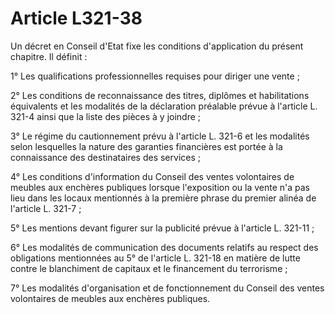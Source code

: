 # Article L321-38

Un décret en Conseil d'Etat fixe les conditions d'application du présent chapitre. Il définit :

1° Les qualifications professionnelles requises pour diriger une vente ;

2° Les conditions de reconnaissance des titres, diplômes et habilitations équivalents et les modalités de la déclaration préalable prévue à l'article L. 321-4 ainsi que la liste des pièces à y joindre ;

3° Le régime du cautionnement prévu à l'article L. 321-6 et les modalités selon lesquelles la nature des garanties financières est portée à la connaissance des destinataires des services ;

4° Les conditions d'information du Conseil des ventes volontaires de meubles aux enchères publiques lorsque l'exposition ou la vente n'a pas lieu dans les locaux mentionnés à la première phrase du premier alinéa de l'article L. 321-7 ;

5° Les mentions devant figurer sur la publicité prévue à l'article L. 321-11 ;

6° Les modalités de communication des documents relatifs au respect des obligations mentionnées au 5° de l'article L. 321-18 en matière de lutte contre le blanchiment de capitaux et le financement du terrorisme ;

7° Les modalités d'organisation et de fonctionnement du Conseil des ventes volontaires de meubles aux enchères publiques.
